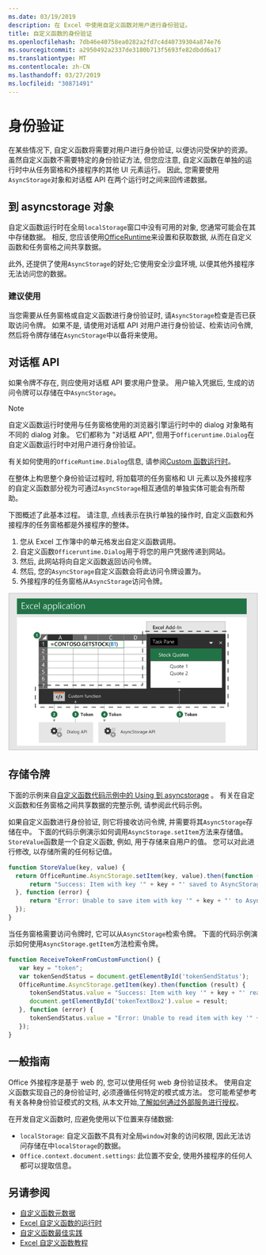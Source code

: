 ```yaml
---
ms.date: 03/19/2019
description: 在 Excel 中使用自定义函数对用户进行身份验证。
title: 自定义函数的身份验证
ms.openlocfilehash: 7db46e40758ea0282a2fd7c4d40739304a874e76
ms.sourcegitcommit: a2950492a2337de3180b713f5693fe82dbdd6a17
ms.translationtype: MT
ms.contentlocale: zh-CN
ms.lasthandoff: 03/27/2019
ms.locfileid: "30871491"
---
```

# <a name="authentication"></a>身份验证

在某些情况下, 自定义函数将需要对用户进行身份验证, 以便访问受保护的资源。 虽然自定义函数不需要特定的身份验证方法, 但您应注意, 自定义函数在单独的运行时中从任务窗格和外接程序的其他 UI 元素运行。 因此, 您需要使用`AsyncStorage`对象和对话框 API 在两个运行时之间来回传递数据。
  
## <a name="asyncstorage-object"></a>到 asyncstorage 对象

自定义函数运行时在全局`localStorage`窗口中没有可用的对象, 您通常可能会在其中存储数据。 相反, 您应该使用[OfficeRuntime](/javascript/api/office-runtime/officeruntime.asyncstorage)来设置和获取数据, 从而在自定义函数和任务窗格之间共享数据。

此外, 还提供了使用`AsyncStorage`的好处;它使用安全沙盒环境, 以便其他外接程序无法访问您的数据。

### <a name="suggested-usage"></a>建议使用

当您需要从任务窗格或自定义函数进行身份验证时, 请`AsyncStorage`检查是否已获取访问令牌。 如果不是, 请使用对话框 API 对用户进行身份验证、检索访问令牌, 然后将令牌存储在`AsyncStorage`中以备将来使用。

## <a name="dialog-api"></a>对话框 API

如果令牌不存在, 则应使用对话框 API 要求用户登录。 用户输入凭据后, 生成的访问令牌可以存储在中`AsyncStorage`。

> [!NOTE]
> 自定义函数运行时使用与任务窗格使用的浏览器引擎运行时中的 dialog 对象略有不同的 dialog 对象。 它们都称为 "对话框 API", 但用于`Officeruntime.Dialog`在自定义函数运行时中对用户进行身份验证。

有关如何使用的`OfficeRuntime.Dialog`信息, 请参阅[Custom 函数运行时](/office/dev/add-ins/excel/custom-functions-runtime?view=office-js#displaying-a-dialog-box)。

在整体上构思整个身份验证过程时, 将加载项的任务窗格和 UI 元素以及外接程序的自定义函数部分视为可通过`AsyncStorage`相互通信的单独实体可能会有所帮助。

下图概述了此基本过程。 请注意, 点线表示在执行单独的操作时, 自定义函数和外接程序的任务窗格都是外接程序的整体。

1. 您从 Excel 工作簿中的单元格发出自定义函数调用。
2. 自定义函数`Officeruntime.Dialog`用于将您的用户凭据传递到网站。
3. 然后, 此网站将向自定义函数返回访问令牌。
4. 然后, 您的`AsyncStorage`自定义函数会将此访问令牌设置为。
5. 外接程序的任务窗格从`AsyncStorage`访问令牌。

![自定义函数的关系图, 使用对话框 API 获取访问令牌, 然后通过到 asyncstorage API 与任务窗格共享令牌。](../images/authentication-diagram.png "身份验证图。")

## <a name="storing-the-token"></a>存储令牌

下面的示例来自[自定义函数代码示例中的 Using 到 asyncstorage](https://github.com/OfficeDev/PnP-OfficeAddins/tree/master/Excel-custom-functions/AsyncStorage) 。 有关在自定义函数和任务窗格之间共享数据的完整示例, 请参阅此代码示例。

如果自定义函数进行身份验证, 则它将接收访问令牌, 并需要将其`AsyncStorage`存储在中。 下面的代码示例演示如何调用`AsyncStorage.setItem`方法来存储值。 `StoreValue`函数是一个自定义函数, 例如, 用于存储来自用户的值。 您可以对此进行修改, 以存储所需的任何标记值。

```javascript
function StoreValue(key, value) {
  return OfficeRuntime.AsyncStorage.setItem(key, value).then(function (result) {
      return "Success: Item with key '" + key + "' saved to AsyncStorage.";
  }, function (error) {
      return "Error: Unable to save item with key '" + key + "' to AsyncStorage. " + error;
  });
}
```

当任务窗格需要访问令牌时, 它可以从`AsyncStorage`检索令牌。 下面的代码示例演示如何使用`AsyncStorage.getItem`方法检索令牌。

```javascript
function ReceiveTokenFromCustomFunction() {
   var key = "token";
   var tokenSendStatus = document.getElementById('tokenSendStatus');
   OfficeRuntime.AsyncStorage.getItem(key).then(function (result) {
      tokenSendStatus.value = "Success: Item with key '" + key + "' read from AsyncStorage.";
      document.getElementById('tokenTextBox2').value = result;
   }, function (error) {
      tokenSendStatus.value = "Error: Unable to read item with key '" + key + "' from AsyncStorage. " + error;
   });
}
```

## <a name="general-guidance"></a>一般指南

Office 外接程序是基于 web 的, 您可以使用任何 web 身份验证技术。 使用自定义函数实现自己的身份验证时, 必须遵循任何特定的模式或方法。 您可能希望参考有关各种身份验证模式的文档, 从本文开始,[了解如何通过外部服务进行授权](/office/dev/add-ins/develop/auth-external-add-ins?view=office-js)。  

在开发自定义函数时, 应避免使用以下位置来存储数据:  

- `localStorage`: 自定义函数不具有对全局`window`对象的访问权限, 因此无法访问存储在中`localStorage`的数据。
- `Office.context.document.settings`: 此位置不安全, 使用外接程序的任何人都可以提取信息。

## <a name="see-also"></a>另请参阅

* [自定义函数元数据](custom-functions-json.md)
* [Excel 自定义函数的运行时](custom-functions-runtime.md)
* [自定义函数最佳实践](custom-functions-best-practices.md)
* [Excel 自定义函数教程](excel-tutorial-custom-functions.md)
